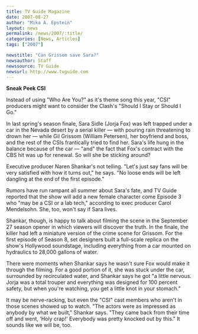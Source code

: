 ```yaml
---
title: TV Guide Magazine
date: 2007-08-27
author: "Mika A. Epstein"
layout: news
permalink: /news/2007/:title/
categories: [News, Articles]
tags: ["2007"]

newstitle: "Can Grissom save Sara?"
newsauthor: Staff
newssource: TV Guide
newsurl: http://www.tvguide.com
---
```


**Sneak Peek CSI**

Instead of using "Who Are You?" as it's theme song this year, "CSI" producers might want to consider the Clash's "Should I Stay or Should I Go."

In last spring's season finale, Sara Sidle (Jorja Fox) was left trapped under a car in the Nevada desert by a serial killer &#8212; with pouring rain threatening to drown her &#8212; while Gil Grissom (William Petersen), her boyfriend and boss, and the rest of the CSIs frantically tried to find her. Sara's life hung in the balance because of the car &#8212; "and" the fact that Fox's contract with the CBS hit was up for renewal. So will she be sticking around?

Executive producer Naren Shankar's not telling. "Let's just say fans will be very satisfied with how it turns out," he says. "No loose ends will be left dangling at the end of the first episode."

Rumors have run rampant all summer about Sara's fate, and TV Guide reported that the show will add a new female character come Episode 3 who "may be a CSI or a lab tech," according to exec producer Carol Mendelsohn. She, too, won't say if Sara lives.

Shankar, though, is happy to talk about filming the scene in the September 27 season opener in which viewers will discover the truth. In the finale, the killer had left a miniature version of the crime scene for Grissom. For the first episode of Season 8, set designers built a full-scale replica on the show's Hollywood soundstage, including everything from a car mounted on hydraulics to 28,000 gallons of water.

There were moments when Shankar says he wasn't sure Fox would make it through the filming. For a good portion of it, she was stuck under the car, surrounded by recirculated water, and Shankar says he got "a little nervous. Jorja was a total trouper and everything was designed for 100 percent safety, but when you're watching, you get a little knot in your stomach."

It may be nerve-racking, but even the "CSI" cast members who aren't in those scenes showed up to watch. "The actors were as impressed as anybody by what we built," Shankar says. "They came back from their time off and went, &#8216;Holy crap!' Everybody was pretty knocked out by this." It sounds like we will be, too.
